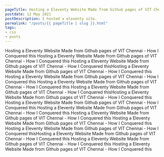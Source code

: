 ```yaml
---
pageTitle: Hosting a Eleventy Website Made from Github pages of VIT Chennai - How I Conquered this
postdate: 12 May 2021
postDescription: I hosted a eleventy site.
permalink: "/posts/{{ pageTitle | slug }}.html"
tags:
- css
- posts
---
```

Hosting a Eleventy Website Made from Github pages of VIT Chennai - How I Conquered this
Hosting a Eleventy Website Made from Github pages of VIT Chennai - How I Conquered this
Hosting a Eleventy Website Made from Github pages of VIT Chennai - How I Conquered thisHosting a Eleventy Website Made from Github pages of VIT Chennai - How I Conquered this
Hosting a Eleventy Website Made from Github pages of VIT Chennai - How I Conquered this
Hosting a Eleventy Website Made from Github pages of VIT Chennai - How I Conquered this
Hosting a Eleventy Website Made from Github pages of VIT Chennai - How I Conquered thisHosting a Eleventy Website Made from Github pages of VIT Chennai - How I Conquered this
Hosting a Eleventy Website Made from Github pages of VIT Chennai - How I Conquered this
Hosting a Eleventy Website Made from Github pages of VIT Chennai - How I Conquered this
Hosting a Eleventy Website Made from Github pages of VIT Chennai - How I Conquered this
Hosting a Eleventy Website Made from Github pages of VIT Chennai - How I Conquered this
Hosting a Eleventy Website Made from Github pages of VIT Chennai - How I Conquered thisHosting a Eleventy Website Made from Github pages of VIT Chennai - How I Conquered this
Hosting a Eleventy Website Made from Github pages of VIT Chennai - How I Conquered this
Hosting a Eleventy Website Made from Github pages of VIT Chennai - How I Conquered this
